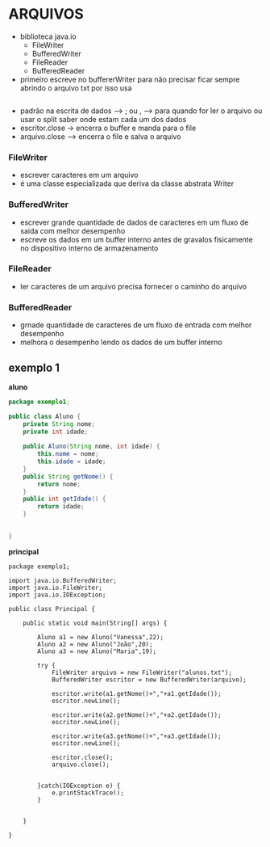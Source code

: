 # ARQUIVOS 
* biblioteca java.io
    * FileWriter
    * BufferedWriter
    * FileReader
    * BufferedReader
* primeiro escreve no buffererWriter para não precisar ficar sempre abrindo o arquivo txt por isso usa
```java

```
* padrão na escrita de dados --> ; ou , --> para quando for ler o arquivo ou usar o split saber onde estam cada um dos dados
* escritor.close -> encerra o buffer e manda para o file
* arquivo.close --> encerra o file e salva o arquivo
### FileWriter
* escrever caracteres em um arquivo
* é uma classe especializada que deriva da classe abstrata Writer
### BufferedWriter
* escrever grande quantidade de dados de caracteres em um fluxo de saida com melhor desempenho
* escreve os dados em um buffer interno antes de gravalos fisicamente no dispositivo interno de armazenamento
### FileReader
* ler caracteres de um arquivo precisa fornecer o caminho do arquivo
### BufferedReader
* grnade quantidade de caracteres de um fluxo de entrada com melhor desempenho
* melhora o desempenho lendo os dados de um buffer interno

## exemplo 1
**aluno**
```java
package exemplo1;

public class Aluno {
	private String nome;
	private int idade;
	
	public Aluno(String nome, int idade) {
		this.nome = nome;
		this.idade = idade;
	}
	public String getNome() {
		return nome;
	}
	public int getIdade() {
		return idade;
	}
	

}

```
**principal**
```
package exemplo1;

import java.io.BufferedWriter;
import java.io.FileWriter;
import java.io.IOException;

public class Principal {

	public static void main(String[] args) {

		Aluno a1 = new Aluno("Vanessa",22);
		Aluno a2 = new Aluno("João",20);
		Aluno a3 = new Aluno("Maria",19);

		try {
			FileWriter arquivo = new FileWriter("alunos.txt");
			BufferedWriter escritor = new BufferedWriter(arquivo);
			
			escritor.write(a1.getNome()+","+a1.getIdade());
			escritor.newLine();
			
			escritor.write(a2.getNome()+","+a2.getIdade());
			escritor.newLine();
			
			escritor.write(a3.getNome()+","+a3.getIdade());
			escritor.newLine();
			
			escritor.close();
			arquivo.close();

			
		}catch(IOException e) {
			e.printStackTrace();
		}
	
	
	}

}

```
